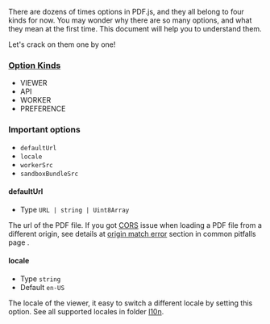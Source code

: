 There are dozens of times options in PDF.js, and they all belong to four kinds for now. You may wonder why there are so many options, and what they mean at the first time. This document will help you to understand them.

Let's crack on them one by one!

### [Option Kinds](https://github.com/mozilla/pdf.js/blob/34506f8874ce86ea21b9db54d0552947208bf4bb/web/app_options.js#L43)

- VIEWER
- API
- WORKER
- PREFERENCE

### Important options

- `defaultUrl`
- `locale`
- `workerSrc`
- `sandboxBundleSrc`

#### defaultUrl

- Type `URL | string | Uint8Array`

The url of the PDF file. If you got [CORS](https://developer.mozilla.org/en-US/docs/Web/HTTP/CORS) issue when loading a PDF file from a different origin, see details at [origin match error](../pitfalls#origin-not-match) section in common pitfalls page .

#### locale

- Type `string`
- Default `en-US`

The locale of the viewer, it easy to switch a different locale by setting this option. See all supported locales in folder [l10n](https://github.com/mozilla/pdf.js/tree/master/l10n).
